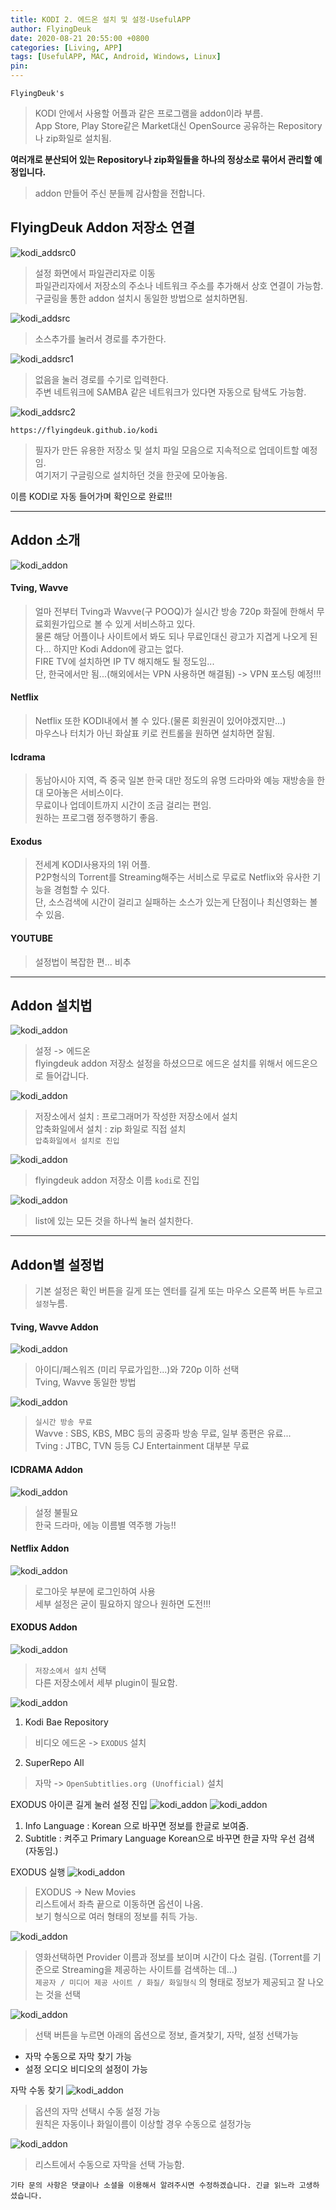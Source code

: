 ```yaml
---
title: KODI 2. 에드온 설치 및 설정-UsefulAPP
author: FlyingDeuk
date: 2020-08-21 20:55:00 +0800
categories: [Living, APP]
tags: [UsefulAPP, MAC, Android, Windows, Linux]
pin:
---
```


`FlyingDeuk's`
> KODI 안에서 사용할 어플과 같은 프로그램을 addon이라 부름. <br>
App Store, Play Store같은 Market대신 OpenSource 공유하는 Repository나 zip화일로 설치됨. <br>

__여러개로 분산되어 있는 Repository나 zip화일들을 하나의 정상소로 묶어서 관리할 예정입니다.__
> addon 만들어 주신 분들께 감사함을 전합니다.


## FlyingDeuk Addon 저장소 연결

![kodi_addsrc0](/img/living/kodi/kodi_addsrc0.jpg)
> 설정 화면에서 파일관리자로 이동 <br>
파일관리자에서 저장소의 주소나 네트워크 주소를 추가해서 상호 연결이 가능함. <br>
구글링을 통한 addon 설치시 동일한 방법으로 설치하면됨.

![kodi_addsrc](/img/living/kodi/kodi_addsrc.jpg)
> 소스추가를 눌러서 경로를 추가한다.

![kodi_addsrc1](/img/living/kodi/kodi_addsrc1.jpg)
> 없음을 눌러 경로를 수기로 입력한다. <br>
주변 네트워크에 SAMBA 같은 네트워크가 있다면 자동으로 탐색도 가능함.

![kodi_addsrc2](/img/living/kodi/kodi_addsrc2.jpg)

`https://flyingdeuk.github.io/kodi`
> 필자가 만든 유용한 저장소 및 설치 파일 모음으로 지속적으로 업데이트할 예정임. <br>
여기저기 구글링으로 설치하던 것을 한곳에 모아놓음.

이름 KODI로 자동 들어가며 확인으로 완료!!!

----

## Addon 소개

![kodi_addon](/img/living/kodi/kodi_addon0.jpg)

#### Tving, Wavve
> 얼마 전부터 Tving과 Wavve(구 POOQ)가 실시간 방송 720p 화질에 한해서 무료회원가입으로 볼 수 있게 서비스하고 있다. <br>
물론 해당 어플이나 사이트에서 봐도 되나 무료인대신 광고가 지겹게 나오게 된다... 하지만 Kodi Addon에 광고는 없다. <br>
FIRE TV에 설치하면 IP TV 해지해도 될 정도임...<br>
단, 한국에서만 됨...(해외에서는 VPN 사용하면 해결됨) -> VPN 포스팅 예정!!!

#### Netflix
> Netflix 또한 KODI내에서 볼 수 있다.(물론 회원권이 있어야겠지만...)<br>
마우스나 터치가 아닌 화살표 키로 컨트롤을 원하면 설치하면 잘됨.

#### Icdrama
> 동남아시아 지역, 즉 중국 일본 한국 대만 정도의 유명 드라마와 예능 재방송을 한대 모아놓은 서비스이다. <br>
무료이나 업데이트까지 시간이 조금 걸리는 편임. <br>
원하는 프로그램 정주행하기 좋음.

#### Exodus
> 전세계 KODI사용자의 1위 어플.<br>
P2P형식의 Torrent를 Streaming해주는 서비스로 무료로 Netflix와 유사한 기능을 경험할 수 있다. <br>
단, 소스검색에 시간이 걸리고 실패하는 소스가 있는게 단점이나 최신영화는 볼 수 있음.

#### YOUTUBE
> 설정법이 복잡한 편... 비추

-----

## Addon 설치법
![kodi_addon](/img/living/kodi/kodi_setup_main_addon.jpg)
> 설정 -> 에드온 <br>
flyingdeuk addon 저장소 설정을 하셨으므로 에드온 설치를 위해서 에드온으로 들어갑니다.

![kodi_addon](/img/living/kodi/kodi_addon.jpg)
> 저장소에서 설치 : 프로그래머가 작성한 저장소에서 설치 <br>
압축화일에서 설치 : zip 화일로 직접 설치 <br>
`압축화일에서 설치로 진입`

![kodi_addon](/img/living/kodi/kodi_flyingdeuk1.jpg)
> flyingdeuk addon 저장소 이름 `kodi`로 진입

![kodi_addon](/img/living/kodi/kodi_flyingdeuk.jpg)
> list에 있는 모든 것을 하나씩 눌러 설치한다.

----

## Addon별 설정법
> 기본 설정은 확인 버튼을 길게 또는 엔터를 길게 또는 마우스 오른쪽 버튼 누르고 `설정`누름.

#### Tving, Wavve Addon
![kodi_addon](/img/living/kodi/tving_set.jpg)
> 아이디/페스워즈 (미리 무료가입한...)와 720p 이하 선택 <br>
Tving, Wavve 동일한 방법

![kodi_addon](/img/living/kodi/kodi_tving1.jpg)
> `실시간 방송 무료` <br>
Wavve : SBS, KBS, MBC 등의 공중파 방송 무료, 일부 종편은 유료... <br>
Tving : JTBC, TVN 등등 CJ Entertainment 대부분 무료

#### ICDRAMA Addon
![kodi_addon](/img/living/kodi/icdrama_set.jpg)
> 설정 불필요 <br>
한국 드라마, 에능 이름별 역주행 가능!!

#### Netflix Addon
![kodi_addon](/img/living/kodi/netflix_set.jpg)
> 로그아웃 부분에 로그인하여 사용 <br>
세부 설정은 굳이 필요하지 않으나 원하면 도전!!!

#### EXODUS Addon
![kodi_addon](/img/living/kodi/kodi_addon.jpg)
> `저장소에서 설치` 선택 <br>
다른 저장소에서 세부 plugin이 필요함.

![kodi_addon](/img/living/kodi/kodi_repo.jpg)
1. Kodi Bae Repository
> 비디오 에드온 -> `EXODUS` 설치

2. SuperRepo All
> 자막 -> `OpenSubtitlies.org (Unofficial)` 설치

EXODUS 아이콘 길게 눌러 설정 진입
![kodi_addon](/img/living/kodi/kodi_exodus_st1.jpg)
![kodi_addon](/img/living/kodi/kodi_exodus_st.jpg)

1. Info Language : Korean 으로 바꾸면 정보를 한글로 보여줌.
2. Subtitle : 켜주고 Primary Language Korean으로 바꾸면 한글 자막 우선 검색 (자동임.)

EXODUS 실행
![kodi_addon](/img/living/kodi/kodi_exodus3.jpg)
> EXODUS -> New Movies <br>
리스트에서 좌측 끝으로 이동하면 옵션이 나옴. <br>
보기 형식으로 여러 형태의 정보를 취득 가능.

![kodi_addon](/img/living/kodi/kodi_exodus2.jpg)
> 영화선택하면 Provider 이름과 정보를 보이며 시간이 다소 걸림. (Torrent를 기준으로 Streaming을 제공하는 사이트를 검색하는 데...) <br>
`제공자 / 미디어 제공 사이트 / 화질/ 화일형식` 의 형태로 정보가 제공되고 잘 나오는 것을 선택


![kodi_addon](/img/living/kodi/kodi_exodus1.jpg)
> 선택 버튼을 누르면 아래의 옵션으로 정보, 즐겨찿기, 자막, 설정 선택가능
* 자막 수동으로 자막 찾기 가능
* 설정 오디오 비디오의 설정이 가능

자막 수동 찾기
![kodi_addon](/img/living/kodi/kodi_subtitle2.jpg)
> 옵션의 자막 선택시 수동 설정 가능 <br>
원칙은 자동이나 화일이름이 이상할 경우 수동으로 설정가능


![kodi_addon](/img/living/kodi/kodi_subtitle.jpg)
> 리스트에서 수동으로 자막을 선택 가능함.

`기타 문의 사항은 댓글이나 소셜을 이용해서 알려주시면 수정하겠습니다.
긴글 읽느라 고생하셨습니다.`
